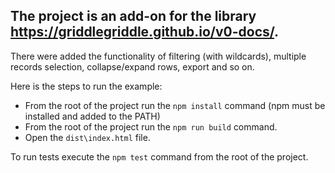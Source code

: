 ## The project is an add-on for the library https://griddlegriddle.github.io/v0-docs/.

There were added the functionality of filtering (with wildcards), multiple records selection, collapse/expand rows, export and so on.

Here is the steps to run the example:

* From the root of the project run the `npm install` command (npm must be installed and added to the PATH)
* From the root of the project run the `npm run build` command.
* Open the `dist\index.html` file.
	
To run tests execute the `npm test` command from the root of the project.
